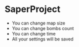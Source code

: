 # SaperProject
* You can change map size
* You can change bombs count
* You can change time
* All your settings will be saved
